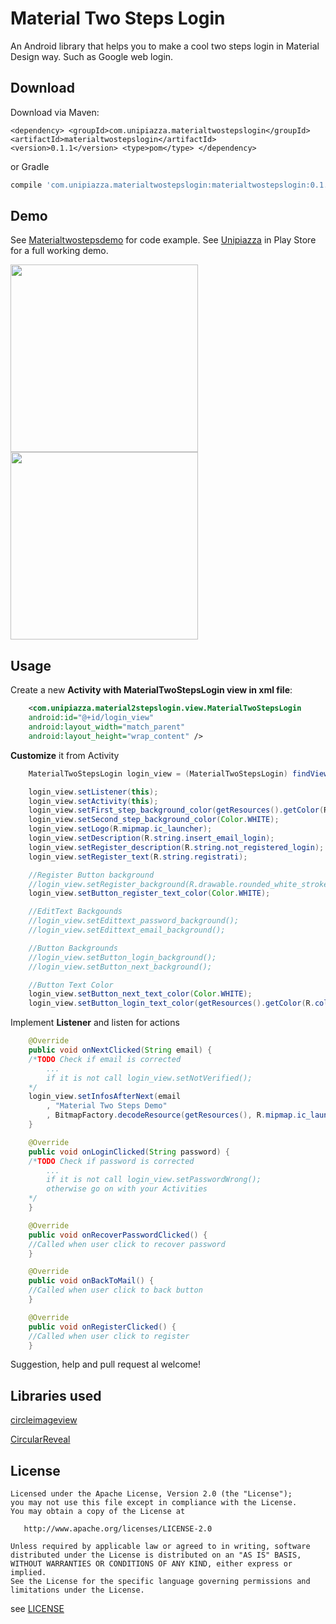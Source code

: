 Material Two Steps Login
======

An Android library that helps you to make a cool two steps login in Material Design way. Such as Google web login.

Download
--------

Download via Maven:

``
<dependency>
  <groupId>com.unipiazza.materialtwostepslogin</groupId>
  <artifactId>materialtwostepslogin</artifactId>
  <version>0.1.1</version>
  <type>pom</type>
</dependency>
``

or Gradle

```groovy
compile 'com.unipiazza.materialtwostepslogin:materialtwostepslogin:0.1.1'
```

Demo
-------------
See [Materialtwostepsdemo](https://github.com/unipiazza/unipiazza-android-twostepslogin/tree/master/materialtwostepsdemo) for code example.
See [Unipiazza](https://play.google.com/store/apps/details?id=com.unipiazza.utentiapp) in Play Store for a full working demo.

<img src="https://github.com/unipiazza/unipiazza-android-twostepslogin/blob/master/art/demo1.png" width="300">
<img src="https://github.com/unipiazza/unipiazza-android-twostepslogin/blob/master/art/demo2.png" width="300">

Usage
-------------
Create a new **Activity with MaterialTwoStepsLogin view in xml file**:

```xml
	<com.unipiazza.material2stepslogin.view.MaterialTwoStepsLogin
	android:id="@+id/login_view"
	android:layout_width="match_parent"
	android:layout_height="wrap_content" />
```

**Customize** it from Activity

```java
	MaterialTwoStepsLogin login_view = (MaterialTwoStepsLogin) findViewById(R.id.login_view);

	login_view.setListener(this);
	login_view.setActivity(this);
	login_view.setFirst_step_background_color(getResources().getColor(R.color.colorPrimary));
	login_view.setSecond_step_background_color(Color.WHITE);
	login_view.setLogo(R.mipmap.ic_launcher);
	login_view.setDescription(R.string.insert_email_login);
	login_view.setRegister_description(R.string.not_registered_login);
	login_view.setRegister_text(R.string.registrati);

	//Register Button background
	//login_view.setRegister_background(R.drawable.rounded_white_stroke_button);
	login_view.setButton_register_text_color(Color.WHITE);

	//EditText Backgounds
	//login_view.setEdittext_password_background();
	//login_view.setEdittext_email_background();

	//Button Backgrounds
	//login_view.setButton_login_background();
	//login_view.setButton_next_background();

	//Button Text Color
	login_view.setButton_next_text_color(Color.WHITE);
	login_view.setButton_login_text_color(getResources().getColor(R.color.colorPrimary));
```

Implement **Listener** and listen for actions


```java
	@Override
	public void onNextClicked(String email) {
	/*TODO Check if email is corrected
	    ...
	    if it is not call login_view.setNotVerified();
	*/
	login_view.setInfosAfterNext(email
		, "Material Two Steps Demo"
		, BitmapFactory.decodeResource(getResources(), R.mipmap.ic_launcher));
	}

	@Override
	public void onLoginClicked(String password) {
	/*TODO Check if password is corrected
	    ...
	    if it is not call login_view.setPasswordWrong();
	    otherwise go on with your Activities
	*/
	}

	@Override
	public void onRecoverPasswordClicked() {
	//Called when user click to recover password
	}

	@Override
	public void onBackToMail() {
	//Called when user click to back button
	}

	@Override
	public void onRegisterClicked() {
	//Called when user click to register
	}
```

Suggestion, help and pull request al welcome!

Libraries used
-------
[circleimageview](https://github.com/hdodenhof/CircleImageView)

[CircularReveal](https://github.com/ozodrukh/CircularReveal)

License
-------

    Licensed under the Apache License, Version 2.0 (the "License");
    you may not use this file except in compliance with the License.
    You may obtain a copy of the License at

       http://www.apache.org/licenses/LICENSE-2.0

    Unless required by applicable law or agreed to in writing, software
    distributed under the License is distributed on an "AS IS" BASIS,
    WITHOUT WARRANTIES OR CONDITIONS OF ANY KIND, either express or implied.
    See the License for the specific language governing permissions and
    limitations under the License.

see [LICENSE](https://github.com/unipiazza/unipiazza-android-twostepslogin/blob/master/LICENSE)

